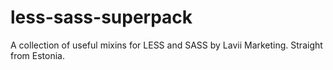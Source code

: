 less-sass-superpack
===================

A collection of useful mixins for LESS and SASS by Lavii Marketing. Straight from Estonia.
